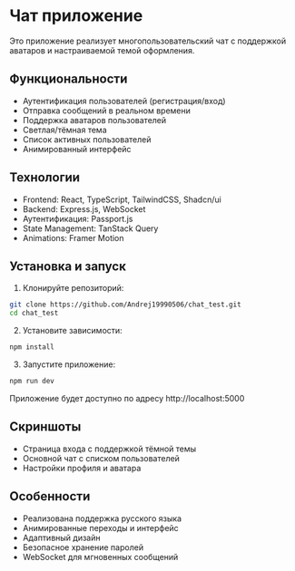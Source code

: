 # Чат приложение

Это приложение реализует многопользовательский чат с поддержкой аватаров и настраиваемой темой оформления.

## Функциональности

- Аутентификация пользователей (регистрация/вход)
- Отправка сообщений в реальном времени
- Поддержка аватаров пользователей
- Светлая/тёмная тема
- Список активных пользователей
- Анимированный интерфейс

## Технологии

- Frontend: React, TypeScript, TailwindCSS, Shadcn/ui
- Backend: Express.js, WebSocket
- Аутентификация: Passport.js
- State Management: TanStack Query
- Animations: Framer Motion

## Установка и запуск

1. Клонируйте репозиторий:
```bash
git clone https://github.com/Andrej19990506/chat_test.git
cd chat_test
```

2. Установите зависимости:
```bash
npm install
```

3. Запустите приложение:
```bash
npm run dev
```

Приложение будет доступно по адресу http://localhost:5000

## Скриншоты

- Страница входа с поддержкой тёмной темы
- Основной чат с списком пользователей
- Настройки профиля и аватара

## Особенности

- Реализована поддержка русского языка
- Анимированные переходы и интерфейс
- Адаптивный дизайн
- Безопасное хранение паролей
- WebSocket для мгновенных сообщений
